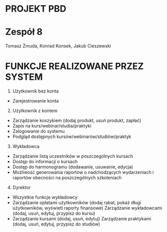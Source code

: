 # PROJEKT PBD
# Zespół 8
Tomasz Żmuda, Konrad Konsek, Jakub Cieszewski


# FUNKCJE REALIZOWANE PRZEZ SYSTEM
1. Użytkownik bez konta
- Zarejestrowanie konta

2. Użytkownik z kontem
- Zarządzanie koszykiem (dodaj produkt, usuń produkt, zapłać)
- Zapis na kurs/webinar/studia/praktyki
- Zalogowanie do systemu
- Podgląd dostępnych kursów/webinarów/studiów/praktyk

3. Wykładowca 
- Zarządzanie listą uczestników w poszczególnych kursach
- Dostęp do informacji o kursach
- Dostęp do harmonogramu (dodawanie, usuwanie, edycja)
- Możliwość generowania raportów o nadchodzących wydarzeniach i raportów obecności na poszczególnych szkoleniach

4. Dyrektor
- Wszystkie funkcje wykładowcy
- Zarządzanie opłatami użytkowników (dodaj rabat, pokaż długi użytkowników, wyświetl raporty finansowe)
Zarządzanie wykładowcami (dodaj, usuń, edytuj, przypisz do kursu)
- Zarządzanie kursami (dodaj, usuń, edytuj)
Zarządzanie praktykami (dodaj, usuń, edytuj, przypisz do studiów)

